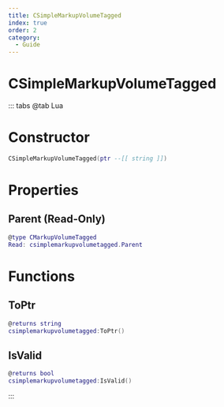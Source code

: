 ```yaml
---
title: CSimpleMarkupVolumeTagged
index: true
order: 2
category:
  - Guide
---
```


# CSimpleMarkupVolumeTagged

::: tabs
@tab Lua
# Constructor
```lua
CSimpleMarkupVolumeTagged(ptr --[[ string ]])
```
# Properties
## Parent (Read-Only)
```lua
@type CMarkupVolumeTagged
Read: csimplemarkupvolumetagged.Parent
```
# Functions
## ToPtr
```lua
@returns string
csimplemarkupvolumetagged:ToPtr()
```
## IsValid
```lua
@returns bool
csimplemarkupvolumetagged:IsValid()
```

:::